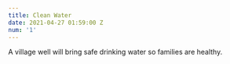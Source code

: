 ```yaml
---
title: Clean Water
date: 2021-04-27 01:59:00 Z
num: '1'
---
```


A village well will bring safe drinking water so families are healthy.
